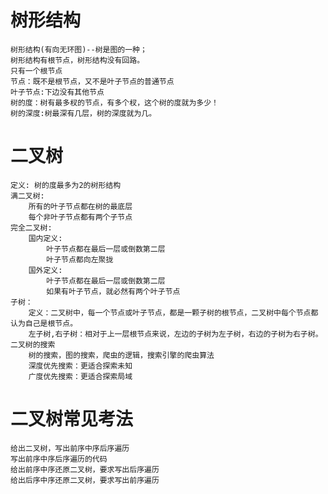 <!--
 * @Description: 有问题,联系qq:2479879758
 * @Author: zhulinhai
 * @LastEditTime: 2022-08-07 10:18:50
-->
# 树形结构

    树形结构(有向无环图)--树是图的一种；
    树形结构有根节点，树形结构没有回路。
    只有一个根节点
    节点：既不是根节点，又不是叶子节点的普通节点
    叶子节点:下边没有其他节点
    树的度：树有最多杈的节点，有多个杈，这个树的度就为多少！
    树的深度:树最深有几层，树的深度就为几。

# 二叉树

    定义: 树的度最多为2的树形结构
    满二叉树: 
        所有的叶子节点都在树的最底层
        每个非叶子节点都有两个子节点
    完全二叉树:
        国内定义:
            叶子节点都在最后一层或倒数第二层
            叶子节点都向左聚拢
        国外定义:
            叶子节点都在最后一层或倒数第二层
            如果有叶子节点，就必然有两个叶子节点
    子树：
        定义：二叉树中，每一个节点或叶子节点，都是一颗子树的根节点，二叉树中每个节点都认为自己是根节点。
        左子树,右子树：相对于上一层根节点来说，左边的子树为左子树，右边的子树为右子树。
    二叉树的搜索
        树的搜索，图的搜索，爬虫的逻辑，搜索引擎的爬虫算法
        深度优先搜索：更适合探索未知
        广度优先搜索：更适合探索局域

# 二叉树常见考法

    给出二叉树，写出前序中序后序遍历
    写出前序中序后序遍历的代码
    给出前序中序还原二叉树，要求写出后序遍历
    给出后序中序还原二叉树，要求写出前序遍历

